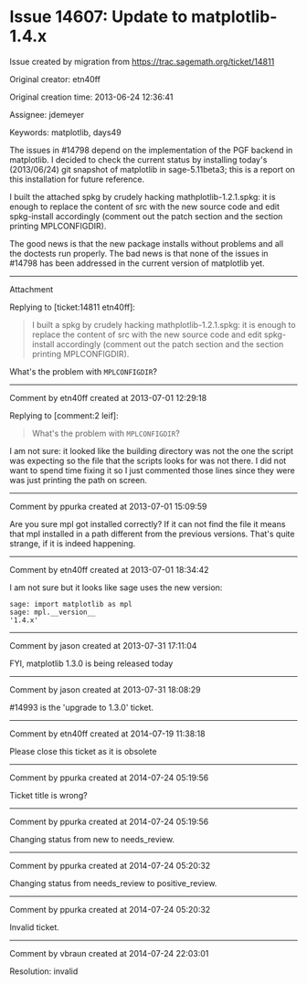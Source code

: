 # Issue 14607: Update to matplotlib-1.4.x

Issue created by migration from https://trac.sagemath.org/ticket/14811

Original creator: etn40ff

Original creation time: 2013-06-24 12:36:41

Assignee: jdemeyer

Keywords: matplotlib, days49

The issues in #14798 depend on the implementation of the PGF backend in matplotlib. I decided to check the current status by installing today's (2013/06/24) git snapshot of matplotlib in sage-5.11beta3; this is a report on this installation for future reference.

I built the attached spkg by crudely hacking mathplotlib-1.2.1.spkg: it is enough to replace the content of src with the new source code and edit spkg-install accordingly (comment out the patch section and the section printing MPLCONFIGDIR).

The good news is that the new package installs without problems and all the doctests run properly. 
The bad news is that none of the issues in #14798 has been addressed in the current version of matplotlib yet.


---

Attachment

Replying to [ticket:14811 etn40ff]:
> I built a spkg by crudely hacking mathplotlib-1.2.1.spkg: it is enough to replace the content of src with the new source code and edit spkg-install accordingly (comment out the patch section and the section printing MPLCONFIGDIR).

What's the problem with `MPLCONFIGDIR`?


---

Comment by etn40ff created at 2013-07-01 12:29:18

Replying to [comment:2 leif]:
> What's the problem with `MPLCONFIGDIR`?
> 
 
I am not sure: it looked like the building directory was not the one the script was expecting so the file that the scripts looks for was not there. I did not want to spend time fixing it so I just commented those lines since they were was just printing the path on screen.


---

Comment by ppurka created at 2013-07-01 15:09:59

Are you sure mpl got installed correctly? If it can not find the file it means that mpl installed in a path different from the previous versions. That's quite strange, if it is indeed happening.


---

Comment by etn40ff created at 2013-07-01 18:34:42

I am not sure but it looks like sage uses the new version:

```
sage: import matplotlib as mpl
sage: mpl.__version__
'1.4.x'
```



---

Comment by jason created at 2013-07-31 17:11:04

FYI, matplotlib 1.3.0 is being released today


---

Comment by jason created at 2013-07-31 18:08:29

#14993 is the 'upgrade to 1.3.0' ticket.


---

Comment by etn40ff created at 2014-07-19 11:38:18

Please close this ticket as it is obsolete


---

Comment by ppurka created at 2014-07-24 05:19:56

Ticket title is wrong?


---

Comment by ppurka created at 2014-07-24 05:19:56

Changing status from new to needs_review.


---

Comment by ppurka created at 2014-07-24 05:20:32

Changing status from needs_review to positive_review.


---

Comment by ppurka created at 2014-07-24 05:20:32

Invalid ticket.


---

Comment by vbraun created at 2014-07-24 22:03:01

Resolution: invalid
